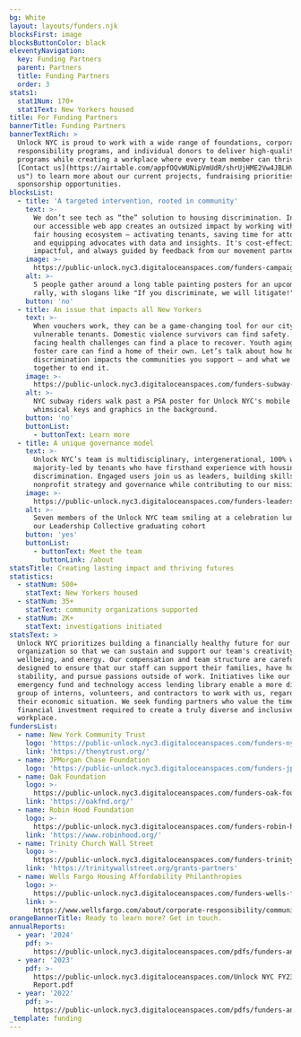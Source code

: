 ```yaml
---
bg: White
layout: layouts/funders.njk
blocksFirst: image
blocksButtonColor: black
eleventyNavigation:
  key: Funding Partners
  parent: Partners
  title: Funding Partners
  order: 3
stats1:
  stat1Num: 170+
  stat1Text: New Yorkers housed
title: For Funding Partners
bannerTitle: Funding Partners
bannerTextRich: >
  Unlock NYC is proud to work with a wide range of foundations, corporate social
  responsibility programs, and individual donors to deliver high-quality
  programs while creating a workplace where every team member can thrive.
  [Contact us](https://airtable.com/appfOQvWUNipVmUdR/shrUjHME2Vw4JBLHV "Contact
  us") to learn more about our current projects, fundraising priorities, and
  sponsorship opportunities.
blocksList:
  - title: 'A targeted intervention, rooted in community'
    text: >-
      We don’t see tech as “the” solution to housing discrimination. Instead,
      our accessible web app creates an outsized impact by working within the
      fair housing ecosystem – activating tenants, saving time for attorneys,
      and equipping advocates with data and insights. It's cost-effective,
      impactful, and always guided by feedback from our movement partners.
    image: >-
      https://public-unlock.nyc3.digitaloceanspaces.com/funders-campaign-art-build.png
    alt: >-
      5 people gather around a long table painting posters for an upcoming
      rally, with slogans like "If you discriminate, we will litigate!"
    button: 'no'
  - title: An issue that impacts all New Yorkers
    text: >-
      When vouchers work, they can be a game-changing tool for our city’s most
      vulnerable tenants. Domestic violence survivors can find safety. Patients
      facing health challenges can find a place to recover. Youth aging out of
      foster care can find a home of their own. Let’s talk about how housing
      discrimination impacts the communities you support – and what we can do
      together to end it.
    image: >-
      https://public-unlock.nyc3.digitaloceanspaces.com/funders-subway-PSA-new-yorkers.png
    alt: >-
      NYC subway riders walk past a PSA poster for Unlock NYC's mobile app, with
      whimsical keys and graphics in the background.
    button: 'no'
    buttonList:
      - buttonText: Learn more
  - title: A unique governance model
    text: >-
      Unlock NYC’s team is multidisciplinary, intergenerational, 100% women, and
      majority-led by tenants who have firsthand experience with housing
      discrimination. Engaged users join us as leaders, building skills in
      nonprofit strategy and governance while contributing to our mission.
    image: >-
      https://public-unlock.nyc3.digitaloceanspaces.com/funders-leadership-collective-graduation.png
    alt: >-
      Seven members of the Unlock NYC team smiling at a celebration lunch for
      our Leadership Collective graduating cohort
    button: 'yes'
    buttonList:
      - buttonText: Meet the team
        buttonLink: /about
statsTitle: Creating lasting impact and thriving futures
statistics:
  - statNum: 500+
    statText: New Yorkers housed
  - statNum: 35+
    statText: community organizations supported
  - statNum: 2K+
    statText: investigations initiated
statsText: >
  Unlock NYC prioritizes building a financially healthy future for our
  organization so that we can sustain and support our team's creativity,
  wellbeing, and energy. Our compensation and team structure are carefully
  designed to ensure that our staff can support their families, have housing
  stability, and pursue passions outside of work. Initiatives like our unique
  emergency fund and technology access lending library enable a more diverse
  group of interns, volunteers, and contractors to work with us, regardless of
  their economic situation. We seek funding partners who value the time and
  financial investment required to create a truly diverse and inclusive
  workplace.
fundersList:
  - name: New York Community Trust
    logo: 'https://public-unlock.nyc3.digitaloceanspaces.com/funders-nyct-logo.png'
    link: 'https://thenytrust.org/'
  - name: JPMorgan Chase Foundation
    logo: 'https://public-unlock.nyc3.digitaloceanspaces.com/funders-jpmc-logo.png'
  - name: Oak Foundation
    logo: >-
      https://public-unlock.nyc3.digitaloceanspaces.com/funders-oak-foundation-logo.png
    link: 'https://oakfnd.org/'
  - name: Robin Hood Foundation
    logo: >-
      https://public-unlock.nyc3.digitaloceanspaces.com/funders-robin-hood-foundation-logo.png
    link: 'https://www.robinhood.org/'
  - name: Trinity Church Wall Street
    logo: >-
      https://public-unlock.nyc3.digitaloceanspaces.com/funders-trinity-church-wall-street-philanthropies.png
    link: 'https://trinitywallstreet.org/grants-partners'
  - name: Wells Fargo Housing Affordability Philanthropies
    logo: >-
      https://public-unlock.nyc3.digitaloceanspaces.com/funders-wells-fargo-foundation-logo-vf.png
    link: >-
      https://www.wellsfargo.com/about/corporate-responsibility/community-giving/
orangeBannerTitle: Ready to learn more? Get in touch.
annualReports:
  - year: '2024'
    pdf: >-
      https://public-unlock.nyc3.digitaloceanspaces.com/pdfs/funders-annual-report-24.pdf
  - year: '2023'
    pdf: >-
      https://public-unlock.nyc3.digitaloceanspaces.com/Unlock NYC FY23 Annual
      Report.pdf
  - year: '2022'
    pdf: >-
      https://public-unlock.nyc3.digitaloceanspaces.com/pdfs/funders-annual-report-22.pdf
_template: funding
---
```


